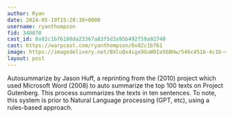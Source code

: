 ```yaml
---
author: Ryan
date: 2024-05-19T15:28:38+0000
username: ryanthompson
fid: 340870
cast_id: 0x82c1b76188da23367a83f5d3a95b492f59a92740
cast: https://warpcast.com/ryanthompson/0x82c1b761
image: https://imagedelivery.net/BXluQx4ige9GuW0Ia56BHw/546c4516-4c16-42a7-fce3-03622624dd00/original
layout: post
---
```

Autosummarize by Jason Huff, a reprinting from the (2010) project which used Microsoft Word (2008) to auto summarize the top 100 texts on Project Gutenberg. This process summarizes the texts in ten sentences. To note, this system is prior to Natural Language processing (GPT, etc), using a rules-based approach.  

<img src='https://imagedelivery.net/BXluQx4ige9GuW0Ia56BHw/546c4516-4c16-42a7-fce3-03622624dd00/original' alt='' referrerpolicy='no-referrer'/>
<img src='https://imagedelivery.net/BXluQx4ige9GuW0Ia56BHw/8c185dc7-700b-47a5-3093-b1f4ace76d00/original' alt='' referrerpolicy='no-referrer'/>